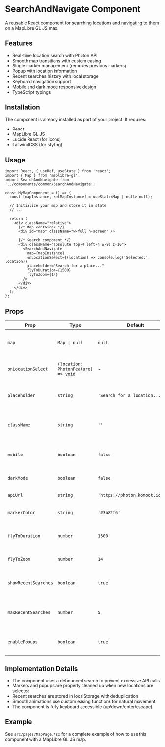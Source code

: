 # SearchAndNavigate Component

A reusable React component for searching locations and navigating to them on a MapLibre GL JS map.

## Features

- Real-time location search with Photon API
- Smooth map transitions with custom easing
- Single marker management (removes previous markers)
- Popup with location information
- Recent searches history with local storage
- Keyboard navigation support
- Mobile and dark mode responsive design
- TypeScript typings

## Installation

The component is already installed as part of your project. It requires:

- React
- MapLibre GL JS
- Lucide React (for icons)
- TailwindCSS (for styling)

## Usage

```tsx
import React, { useRef, useState } from 'react';
import { Map } from 'maplibre-gl';
import SearchAndNavigate from '../components/common/SearchAndNavigate';

const MyMapComponent = () => {
  const [mapInstance, setMapInstance] = useState<Map | null>(null);
  
  // Initialize your map and store it in state
  // ...

  return (
    <div className="relative">
      {/* Map container */}
      <div id="map" className="w-full h-screen" />
      
      {/* Search component */}
      <div className="absolute top-4 left-4 w-96 z-10">
        <SearchAndNavigate
          map={mapInstance}
          onLocationSelect={(location) => console.log('Selected:', location)}
          placeholder="Search for a place..."
          flyToDuration={1500}
          flyToZoom={14}
        />
      </div>
    </div>
  );
};
```

## Props

| Prop | Type | Default | Description |
|------|------|---------|-------------|
| `map` | `Map \| null` | `null` | MapLibre map instance (required) |
| `onLocationSelect` | `(location: PhotonFeature) => void` | - | Callback when a location is selected |
| `placeholder` | `string` | `'Search for a location...'` | Placeholder text for search input |
| `className` | `string` | `''` | Additional CSS classes for the container |
| `mobile` | `boolean` | `false` | Enable mobile-optimized UI |
| `darkMode` | `boolean` | `false` | Enable dark mode styling |
| `apiUrl` | `string` | `'https://photon.komoot.io/api'` | Photon API URL |
| `markerColor` | `string` | `'#3b82f6'` | Color for the map marker |
| `flyToDuration` | `number` | `1500` | Duration of the flyTo animation in ms |
| `flyToZoom` | `number` | `14` | Zoom level after navigation |
| `showRecentSearches` | `boolean` | `true` | Show recent searches in dropdown |
| `maxRecentSearches` | `number` | `5` | Maximum number of recent searches to store |
| `enablePopups` | `boolean` | `true` | Show popups on marker click |

## Implementation Details

- The component uses a debounced search to prevent excessive API calls
- Markers and popups are properly cleaned up when new locations are selected
- Recent searches are stored in localStorage with deduplication
- Smooth animations use custom easing functions for natural movement
- The component is fully keyboard accessible (up/down/enter/escape)

## Example

See `src/pages/MapPage.tsx` for a complete example of how to use this component with a MapLibre GL JS map.